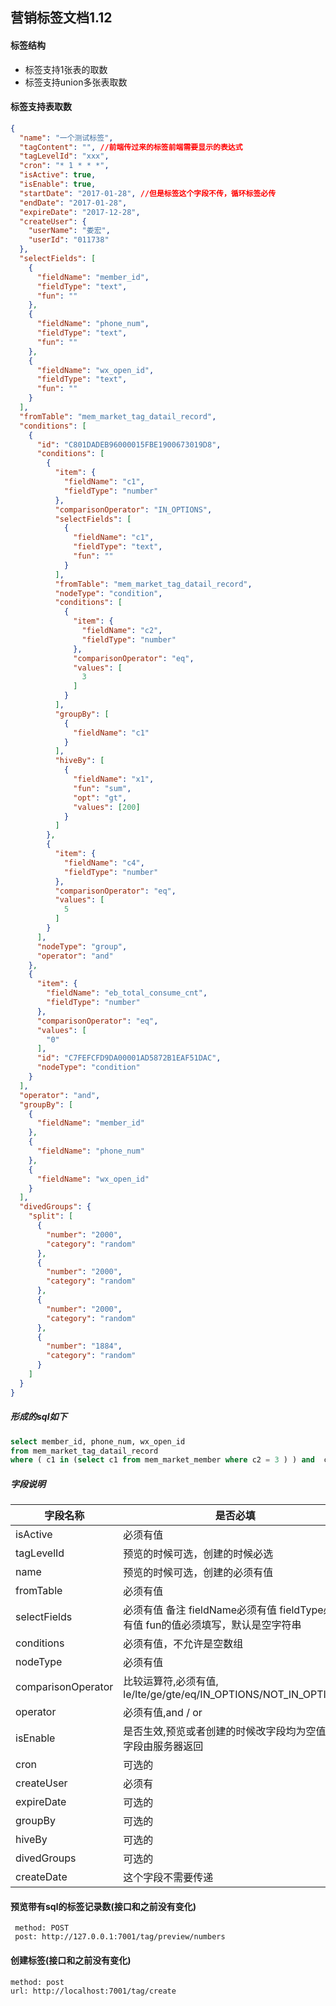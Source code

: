 ## 营销标签文档1.12

#### 标签结构
*  标签支持1张表的取数
*  标签支持union多张表取数

#### 标签支持表取数
```json
{
  "name": "一个测试标签",
  "tagContent": "", //前端传过来的标签前端需要显示的表达式
  "tagLevelId": "xxx",
  "cron": "* 1 * * *",
  "isActive": true,
  "isEnable": true,
  "startDate": "2017-01-28", //但是标签这个字段不传，循环标签必传
  "endDate": "2017-01-28",
  "expireDate": "2017-12-28",
  "createUser": {
    "userName": "娄宏",
    "userId": "011738"
  },
  "selectFields": [
    {
      "fieldName": "member_id",
      "fieldType": "text",
      "fun": ""
    },
    {
      "fieldName": "phone_num",
      "fieldType": "text",
      "fun": ""
    },
    {
      "fieldName": "wx_open_id",
      "fieldType": "text",
      "fun": ""
    }
  ],
  "fromTable": "mem_market_tag_datail_record",
  "conditions": [
    {
      "id": "C801DADEB96000015FBE1900673019D8",
      "conditions": [
        {
          "item": {
            "fieldName": "c1",
            "fieldType": "number"
          },
          "comparisonOperator": "IN_OPTIONS",
          "selectFields": [
            {
              "fieldName": "c1",
              "fieldType": "text",
              "fun": ""
            }
          ],
          "fromTable": "mem_market_tag_datail_record",
          "nodeType": "condition",
          "conditions": [
            {
              "item": {
                "fieldName": "c2",
                "fieldType": "number"
              },
              "comparisonOperator": "eq",
              "values": [
                3
              ]
            }
          ],
          "groupBy": [
            {
              "fieldName": "c1"
            }
          ],
          "hiveBy": [
            {
              "fieldName": "x1",
              "fun": "sum",
              "opt": "gt",
              "values": [200]
            }
          ]
        },
        {
          "item": {
            "fieldName": "c4",
            "fieldType": "number"
          },
          "comparisonOperator": "eq",
          "values": [
            5
          ]
        }
      ],
      "nodeType": "group",
      "operator": "and"
    },
    {
      "item": {
        "fieldName": "eb_total_consume_cnt",
        "fieldType": "number"
      },
      "comparisonOperator": "eq",
      "values": [
        "0"
      ],
      "id": "C7FEFCFD9DA00001AD5872B1EAF51DAC",
      "nodeType": "condition"
    }
  ],
  "operator": "and",
  "groupBy": [
    {
      "fieldName": "member_id"
    },
    {
      "fieldName": "phone_num"
    },
    {
      "fieldName": "wx_open_id"
    }
  ],
  "divedGroups": {
    "split": [
      {
        "number": "2000",
        "category": "random"
      },
      {
        "number": "2000",
        "category": "random"
      },
      {
        "number": "2000",
        "category": "random"
      },
      {
        "number": "1884",
        "category": "random"
      }
    ]
  }
}
```

##### 形成的sql如下
```sql
select member_id, phone_num, wx_open_id
from mem_market_tag_datail_record 
where ( c1 in (select c1 from mem_market_member where c2 = 3 ) ) and  c4 = 5
```

##### 字段说明

| 字段名称 | 是否必填 |
| ------ | --------- |
| isActive | 必须有值 |
| tagLevelId | 预览的时候可选，创建的时候必选 |
| name | 预览的时候可选，创建的必须有值|
| fromTable | 必须有值 |
|selectFields | 必须有值  备注 fieldName必须有值 fieldType必须有值 fun的值必须填写，默认是空字符串|
| conditions |  必须有值，不允许是空数组 | 
| nodeType |必须有值 |
| comparisonOperator |比较运算符,必须有值, le/lte/ge/gte/eq/IN_OPTIONS/NOT_IN_OPTIONS |
| operator |  必须有值,and / or |
| isEnable | 是否生效,预览或者创建的时候改字段均为空值,该字段由服务器返回|
| cron     | 可选的 |
| createUser | 必须有 |
| expireDate | 可选的 |
| groupBy | 可选的 |
| hiveBy | 可选的 |
| divedGroups | 可选的| 
| createDate | 这个字段不需要传递|


#### 预览带有sql的标签记录数(接口和之前没有变化)
```text
 method: POST
 post: http://127.0.0.1:7001/tag/preview/numbers
 ```

 #### 创建标签(接口和之前没有变化)
 ```url
method: post
url: http://localhost:7001/tag/create
```


